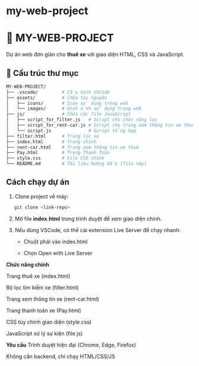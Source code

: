 # my-web-project

# 🚗 MY-WEB-PROJECT

Dự án web đơn giản cho **thuê xe** với giao diện HTML, CSS và JavaScript.

## 📂 Cấu trúc thư mục

```bash
MY-WEB-PROJECT/
├── .vscode/         # Cấu hình VSCode
├── assets/          # Chứa tài nguyên
│   ├── icons/       # Icon sử dụng trong web
│   └── images/      # Hình ảnh sử dụng trong web
├── js/              # Chứa các file JavaScript
│   ├── script_for_filter.js   # Script cho chức năng lọc
│   ├── script_for_rent-car.js # Script cho trang xem thông tin xe thuê
│   └── script.js              # Script tổng hợp
├── filter.html      # Trang lọc xe
├── index.html       # Trang chính
├── rent-car.html    # Trang xem thông tin xe thuê
├── Pay.html         # Trang Thanh Toán
├── style.css        # File CSS chính
└── README.md        # Tài liệu hướng dẫn (file này)

```

## Cách chạy dự án

1. Clone project về máy:

```bash
   git clone <link-repo>
```

2. Mở file **index.html** trong trình duyệt để xem giao diện chính.

3. Nếu dùng VSCode, có thể cài extension Live Server để chạy nhanh:

   - Chuột phải vào index.html

   - Chọn Open with Live Server

**Chức năng chính**

Trang thuê xe (index.html)

Bộ lọc tìm kiếm xe (filter.html)

Trang xem thông tin xe (rent-car.html)

Trang thanh toán xe (Pay.html)

CSS tùy chỉnh giao diện (style.css)

JavaScript xử lý sự kiện (file js)

**Yêu cầu**
Trình duyệt hiện đại (Chrome, Edge, Firefox)

Không cần backend, chỉ chạy HTML/CSS/JS
